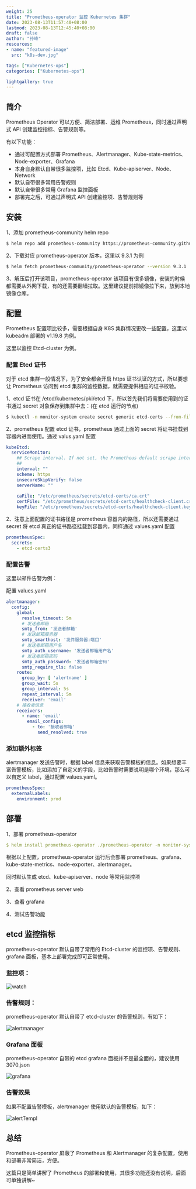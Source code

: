 ```yaml
---
weight: 25
title: "Prometheus-operator 监控 Kubernetes 集群"
date: 2023-08-13T11:57:40+08:00
lastmod: 2023-08-13T12:45:40+08:00
draft: false
author: "孙峰"
resources:
- name: "featured-image"
  src: "k8s-dev.jpg"

tags: ["Kubernetes-ops"]
categories: ["Kubernetes-ops"]

lightgallery: true
---
```


## 简介

Prometheus Operator 可以方便、简洁部署、运维 Prometheus，同时通过声明式 API 创建监控指标、告警规则等。

有以下功能：

- 通过可配置方式部署 Prometheus、Alertmanager、Kube-state-metrics、Node-exporter、Grafana
- 本身自身默认自带很多监控项，比如 Etcd、Kube-apiserver、Node、Network
- 默认自带很多常用告警规则
- 默认自带很多常用 Grafana 监控面板
- 部署完之后，可通过声明式 API 创建监控项、告警规则等

## 安装

1、添加 prometheus-community helm repo

```bash
$ helm repo add prometheus-community https://prometheus-community.github.io/helm-charts
```

2、下载对应 prometheus-operator 版本，这里以 9.3.1 为例

```bash
$ helm fetch prometheus-community/prometheus-operator --version 9.3.1
```

3、解压后打开该项目，prometheus-operator 该项目有很多镜像，安装的时候都需要从外网下载，有的还需要翻墙拉取。这里建议提前把镜像拉下来，放到本地镜像仓库。

## 配置

Prometheus 配置项比较多，需要根据自身 K8S 集群情况更改一些配置，这里以 kubeadm 部署的 v1.19.8 为例。

这里以监控 Etcd-cluster 为例。

### 配置 Etcd 证书

对于 etcd 集群一般情况下，为了安全都会开启 https 证书认证的方式，所以要想让 Prometheus 访问到 etcd 集群的监控数据，就需要提供相应的证书校验。

1、etcd 证书在 /etcd/kubernetes/pki/etcd 下，所以首先我们将需要使用到的证书通过 secret 对象保存到集群中去：(在 etcd 运行的节点)

```bash
$ kubectl -n monitor-system create secret generic etcd-certs --from-file=/etc/kubernetes/pki/etcd/healthcheck-client.crt --from-file=/etc/kubernetes/pki/etcd/healthcheck-client.key --from-file=/etc/kubernetes/pki/etcd/ca.crt
```

2、prometheus 配置 etcd 证书，prometheus 通过上面的 secret 将证书挂载到容器内进而使用。通过 valus.yaml 配置

```yaml
kubeEtcd:
  serviceMonitor:
    ## Scrape interval. If not set, the Prometheus default scrape interval is used.
    ##
    interval: ""
    scheme: https
    insecureSkipVerify: false
    serverName: ""
    
    caFile: "/etc/prometheus/secrets/etcd-certs/ca.crt"
    certFile: "/etc/prometheus/secrets/etcd-certs/healthcheck-client.crt"
    keyFile: "/etc/prometheus/secrets/etcd-certs/healthcheck-client.key"
```

2、注意上面配置的证书路径是 prometheus 容器内的路径，所以还需要通过 secret 将 etcd 真正的证书路径挂载到容器内，同样通过 values.yaml 配置

```yaml
prometheusSpec:
  secrets:
    - etcd-certs3
```

### 配置告警

这里以邮件告警为例：

配置 values.yaml

```yaml
alertmanager:
  config:
    global:
      resolve_timeout: 5m
      # 发送者邮箱
      smtp_from: '发送者邮箱'
      # 发送邮箱服务器
      smtp_smarthost: '发件服务器:端口'
      # 发送者邮箱用户名
      smtp_auth_username: '发送者邮箱用户名'
      # 发送者邮箱密码
      smtp_auth_password: '发送者邮箱密码'
      smtp_require_tls: false
    route:
      group_by: [ 'alertname' ]
      group_wait: 5s
      group_interval: 5s
      repeat_interval: 5m
      receiver: 'email'
    # 接收者信息
    receivers:
      - name: 'email'
        email_configs:
          - to: '接收者邮箱'
            send_resolved: true
```

### 添加额外标签

alertmanager 发送告警时，根据 label 信息来获取告警模板的信息。如果想要丰富告警模板，比如添加了自定义的字段，比如告警时需要说明是哪个环境，那么可以自定义 label，通过配置 values.yaml。

```yaml
prometheusSpec:
  externalLabels:
    environment: prod
```

## 部署

1、部署 prometheus-operator

```yaml
$ helm install prometheus-operator ./prometheus-operator -n monitor-system --create-namespace
```

根据以上配置，prometheus-operator 运行后会部署 prometheus、grafana、kube-state-metrics、node-exporter、alertmanager。

同时默认生成 etcd、kube-apiserver、node 等常用监控项

2、查看 prometheus server web

3、查看 grafana

4、测试告警功能

## etcd 监控指标

prometheus-operator 默认自带了常用的 Etcd-cluster 的监控项、告警规则、grafana 面板，基本上部署完成即可正常使用。

### 监控项：

![watch](watch.png "监控")

### 告警规则：

prometheus-operator 默认自带了 etcd-cluster 的告警规则，有如下：

![alertmanager](alert.png "告警")

### Grafana 面板

prometheus-operator 自带的 etcd grafana 面板并不是最全面的，建议使用 3070.json

![grafana](grafana.png "grafana 面板") 

### 告警效果

如果不配置告警模板，alertmanager 使用默认的告警模板，如下：

![alertTempl](templ.png "告警模板")

## 总结

Prometheus-operator 屏蔽了 Prometheus 和 Alertmanager 的复杂配置，使用和部署非常简洁，方便。

这篇只是简单讲解了 Prometheus 的部署和使用，其很多功能还没有说明，后面可单独讲解~